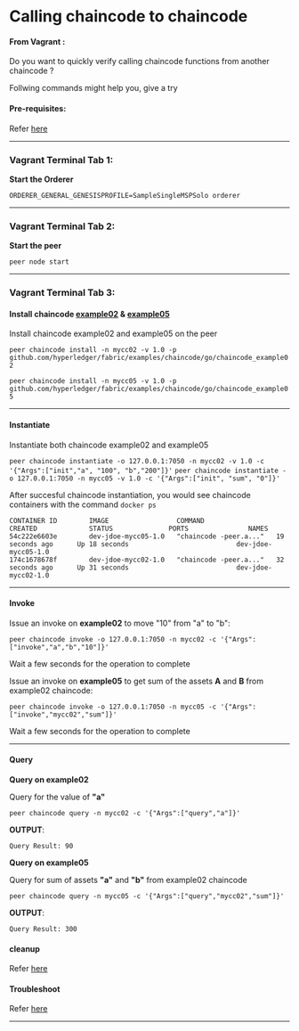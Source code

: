 # Calling chaincode to chaincode

#### From Vagrant :
Do you want to quickly verify calling chaincode functions from another chaincode ?

Follwing commands might help you, give a try 

#### Pre-requisites:
Refer [here](https://github.com/asararatnakar/fabric_v1_Chaincode_instructions/blob/master/README.md#pre-requisites)

--------------------------------------------------------------------------------

### Vagrant Terminal Tab 1: 

**Start the Orderer**

`ORDERER_GENERAL_GENESISPROFILE=SampleSingleMSPSolo orderer`

--------------------------------------------------------------------------------

### Vagrant Terminal Tab 2: 

**Start the peer**

`peer node start`

--------------------------------------------------------------------------------

### Vagrant Terminal Tab 3:

#### Install chaincode [example02](https://github.com/hyperledger/fabric/tree/master/examples/chaincode/go/chaincode_example02) & [example05](https://github.com/hyperledger/fabric/tree/master/examples/chaincode/go/chaincode_example05)
Install chaincode example02 and example05 on the peer

`
peer chaincode install -n mycc02 -v 1.0 -p github.com/hyperledger/fabric/examples/chaincode/go/chaincode_example02
`

`
peer chaincode install -n mycc05 -v 1.0 -p github.com/hyperledger/fabric/examples/chaincode/go/chaincode_example05
`

--------------------------------------------------------------------------------

#### Instantiate
Instantiate both chaincode example02 and example05

`
peer chaincode instantiate -o 127.0.0.1:7050 -n mycc02 -v 1.0 -c '{"Args":["init","a", "100", "b","200"]}'
`
`
peer chaincode instantiate -o 127.0.0.1:7050 -n mycc05 -v 1.0 -c '{"Args":["init", "sum", "0"]}'
`

After succesful chaincode instantiation, you would see chaincode containers with the command `docker ps`
```
CONTAINER ID        IMAGE                 COMMAND                  CREATED             STATUS              PORTS               NAMES
54c222e6603e        dev-jdoe-mycc05-1.0   "chaincode -peer.a..."   19 seconds ago      Up 18 seconds                           dev-jdoe-mycc05-1.0
174c1678678f        dev-jdoe-mycc02-1.0   "chaincode -peer.a..."   32 seconds ago      Up 31 seconds                           dev-jdoe-mycc02-1.0
```
--------------------------------------------------------------------------------

#### Invoke

Issue an invoke on **example02** to move "10" from "a" to "b":

 `peer chaincode invoke -o 127.0.0.1:7050 -n mycc02 -c '{"Args":["invoke","a","b","10"]}'`

Wait a few seconds for the operation to complete

Issue an invoke on **example05** to get sum of the assets **A** and **B** from example02 chaincode:

 `peer chaincode invoke -o 127.0.0.1:7050 -n mycc05 -c '{"Args":["invoke","mycc02","sum"]}'`

Wait a few seconds for the operation to complete

--------------------------------------------------------------------------------

#### Query

**Query on example02**

Query for the value of **"a"**

`peer chaincode query -n mycc02 -c '{"Args":["query","a"]}'`

**OUTPUT**:
```
Query Result: 90
```

**Query on example05**

Query for sum of assets **"a"** and **"b"** from example02 chaincode

`peer chaincode query -n mycc05 -c '{"Args":["query","mycc02","sum"]}'`

**OUTPUT**:
```
Query Result: 300
```

#### cleanup
Refer [here](https://github.com/asararatnakar/fabric_v1_Chaincode_instructions/blob/master/README.md#cleanup)

#### Troubleshoot

Refer [here](https://github.com/asararatnakar/fabric_v1_Chaincode_instructions/blob/master/README.md#troubleshoot)

--------------------------------------------------------------------------------

